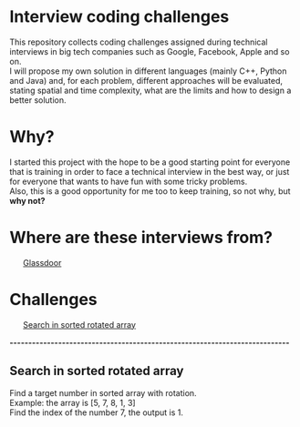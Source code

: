 # Interview coding challenges
This repository collects coding challenges assigned during technical interviews in big tech companies such as Google, Facebook, Apple and so on.<br>
I will propose my own solution in different languages (mainly C++, Python and Java) and, for each problem, different approaches will be evaluated, stating spatial and time complexity, what are the limits and how to design a better solution.

# Why?
I started this project with the hope to be a good starting point for everyone that is training in order to face a technical interview in the best way, or just for everyone that wants to have fun with some tricky problems.<br>
Also, this is a good opportunity for me too to keep training, so not why, but <b>why not?</b>

# Where are these interviews from?
<ul>
  <a href="https://glassdoor.com/">Glassdoor</a>
</ul>

# Challenges
<ul>
  <a href="https://github.com/DaveRoox/Interview-coding-challenges/blob/master/README.md#search-in-sorted-rotated-array">Search in sorted rotated array</a>
</ul>

<b>---------------------------------------------------------------------------</b>

<b><h2>Search in sorted rotated array</h2></b>
Find a target number in sorted array with rotation.<br>
Example: the array is [5, 7, 8, 1, 3]<br>
Find the index of the number 7, the output is 1.<br>
